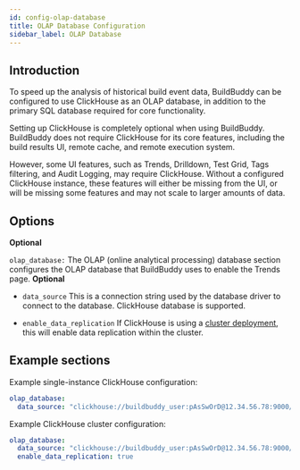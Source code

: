 ```yaml
---
id: config-olap-database
title: OLAP Database Configuration
sidebar_label: OLAP Database
---
```


## Introduction

To speed up the analysis of historical build event data, BuildBuddy can be configured to use ClickHouse as an OLAP database, in addition to the primary SQL database required for core functionality.

Setting up ClickHouse is completely optional when using BuildBuddy.
BuildBuddy does not require ClickHouse for its core features, including the build results UI, remote cache, and remote execution system.

However, some UI features, such as Trends, Drilldown, Test Grid, Tags filtering, and Audit Logging, may require ClickHouse.
Without a configured ClickHouse instance, these features will either be missing from the UI, or will be missing some features and may not scale to larger amounts of data.

## Options

**Optional**

`olap_database:` The OLAP (online analytical processing) database section configures the OLAP database that BuildBuddy uses to enable the Trends page. **Optional**

- `data_source` This is a connection string used by the database driver to connect to the database. ClickHouse database is supported.

- `enable_data_replication` If ClickHouse is using a [cluster deployment](https://clickhouse.com/docs/en/architecture/cluster-deployment), this will enable data replication within the cluster.

## Example sections

Example single-instance ClickHouse configuration:

```yaml
olap_database:
  data_source: "clickhouse://buildbuddy_user:pAsSwOrD@12.34.56.78:9000/buildbuddy_db"
```

Example ClickHouse cluster configuration:

```yaml
olap_database:
  data_source: "clickhouse://buildbuddy_user:pAsSwOrD@12.34.56.78:9000/buildbuddy_db"
  enable_data_replication: true
```
